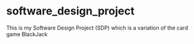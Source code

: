 # software_design_project
This is my Software Design Project (SDP) which is a variation of the card game BlackJack

